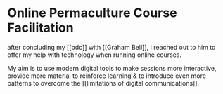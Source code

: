 # Online Permaculture Course Facilitation

after concluding my [[pdc]] with [[Graham Bell]], I reached out to him to offer my help with technology when running online courses.

My aim is to use modern digital tools to make sessions more interactive, provide more material to reinforce learning & to introduce even more patterns to overcome the [[limitations of digital communications]].
